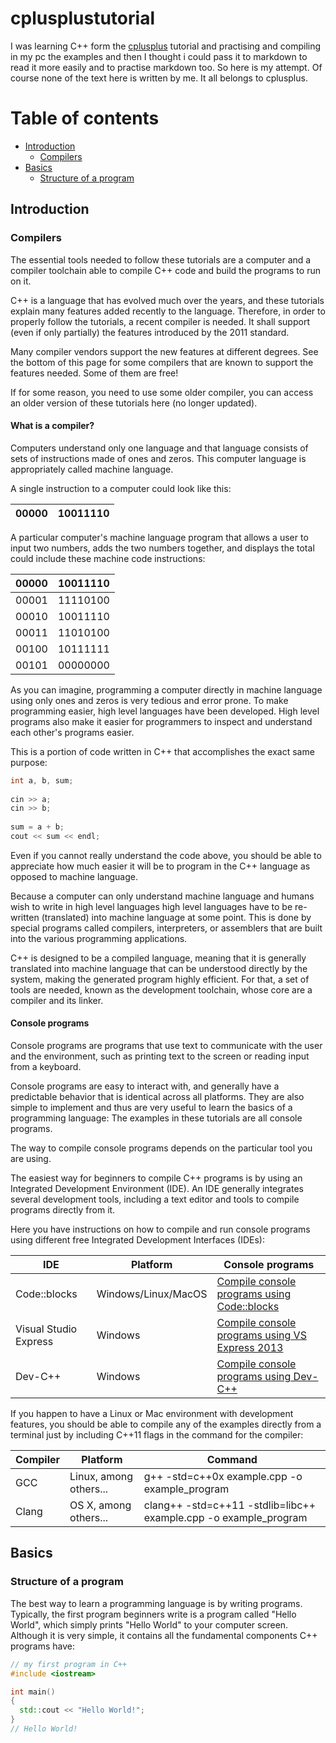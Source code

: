 # cplusplustutorial

I was learning C++ form the [cplusplus](http://www.cplusplus.com) tutorial and practising and compiling in my pc the examples and then I thought i could pass it to markdown to read it more easily and to practise markdown too. So here is my attempt. Of course none of the text here is written by me. It all belongs to cplusplus.

Table of contents
=================

<!--ts-->
   * [Introduction](#introduction)
      * [Compilers](#compilers)
   * [Basics](#basics)
      * [Structure of a program](#structure-of-a-program)
   
<!--te-->

## Introduction

### Compilers

The essential tools needed to follow these tutorials are a computer and a compiler toolchain able to compile C++ code and build the programs to run on it.

C++ is a language that has evolved much over the years, and these tutorials explain many features added recently to the language. Therefore, in order to properly follow the tutorials, a recent compiler is needed. It shall support (even if only partially) the features introduced by the 2011 standard.

Many compiler vendors support the new features at different degrees. See the bottom of this page for some compilers that are known to support the features needed. Some of them are free!

If for some reason, you need to use some older compiler, you can access an older version of these tutorials here (no longer updated).

#### What is a compiler?

Computers understand only one language and that language consists of sets of instructions made of ones and zeros. This computer language is appropriately called machine language.

A single instruction to a computer could look like this:

00000|10011110
-----|--------

A particular computer's machine language program that allows a user to input two numbers, adds the two numbers together, and displays the total could include these machine code instructions:

00000 |	10011110
---|---
00001	 |	11110100
00010	 |	10011110
00011	 |	11010100
00100	 |	10111111
00101 |		00000000

As you can imagine, programming a computer directly in machine language using only ones and zeros is very tedious and error prone. To make programming easier, high level languages have been developed. High level programs also make it easier for programmers to inspect and understand each other's programs easier.

This is a portion of code written in C++ that accomplishes the exact same purpose:
```c++
int a, b, sum;
     
cin >> a;
cin >> b;
             
sum = a + b;
cout << sum << endl;
```
Even if you cannot really understand the code above, you should be able to appreciate how much easier it will be to program in the C++ language as opposed to machine language.

Because a computer can only understand machine language and humans wish to write in high level languages high level languages have to be re-written (translated) into machine language at some point. This is done by special programs called compilers, interpreters, or assemblers that are built into the various programming applications.

C++ is designed to be a compiled language, meaning that it is generally translated into machine language that can be understood directly by the system, making the generated program highly efficient. For that, a set of tools are needed, known as the development toolchain, whose core are a compiler and its linker.

#### Console programs

Console programs are programs that use text to communicate with the user and the environment, such as printing text to the screen or reading input from a keyboard.

Console programs are easy to interact with, and generally have a predictable behavior that is identical across all platforms. They are also simple to implement and thus are very useful to learn the basics of a programming language: The examples in these tutorials are all console programs.

The way to compile console programs depends on the particular tool you are using.

The easiest way for beginners to compile C++ programs is by using an Integrated Development Environment (IDE). An IDE generally integrates several development tools, including a text editor and tools to compile programs directly from it.

Here you have instructions on how to compile and run console programs using different free Integrated Development Interfaces (IDEs):


IDE|Platform|Console programs
-----|--------|-----
Code::blocks	|Windows/Linux/MacOS|	[Compile console programs using Code::blocks](http://www.cplusplus.com/doc/tutorial/introduction/codeblocks/)
Visual Studio Express	|Windows	|[Compile console programs using VS Express 2013](http://www.cplusplus.com/doc/tutorial/introduction/visualstudio/)
Dev-C++	|Windows	|[Compile console programs using Dev-C++](http://www.cplusplus.com/doc/tutorial/introduction/devcpp/)

If you happen to have a Linux or Mac environment with development features, you should be able to compile any of the examples directly from a terminal just by including C++11 flags in the command for the compiler:

Compiler|	Platform	|Command
-----|--------|-----
GCC|	Linux, among others...	|g++ -std=c++0x example.cpp -o example_program
Clang|	OS X, among others...	|clang++ -std=c++11 -stdlib=libc++ example.cpp -o example_program


## Basics

### Structure of a program

The best way to learn a programming language is by writing programs. Typically, the first program beginners write is a program called "Hello World", which simply prints "Hello World" to your computer screen. Although it is very simple, it contains all the fundamental components C++ programs have:

```c++
// my first program in C++
#include <iostream>

int main()
{
  std::cout << "Hello World!";
}
// Hello World!
```


